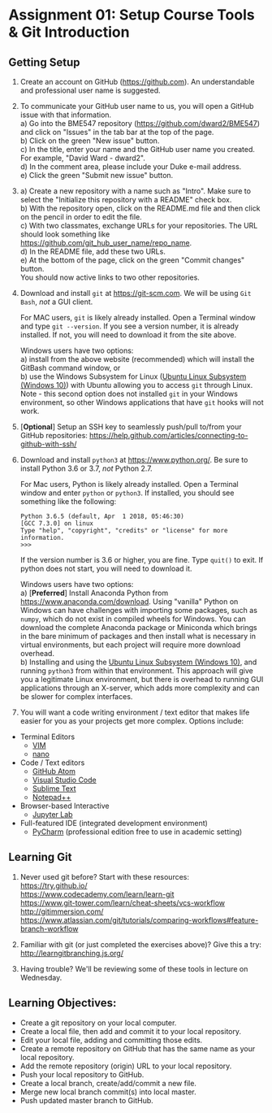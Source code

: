 # Assignment 01: Setup Course Tools & Git Introduction

## Getting Setup
1. Create an account on GitHub (https://github.com).  An understandable and
professional user name is suggested.      

2. To communicate your GitHub user name to us, you will open a GitHub issue 
with that information.  
  a)  Go into the BME547 repository (<https://github.com/dward2/BME547>) and 
  click on "Issues" in the tab bar at the top of the page.  
  b) Click on the green "New issue" button.  
  c) In the title, enter your name and the GitHub user name you created. For 
  example, "David Ward - dward2".  
  d) In the comment area, please include your Duke e-mail address.  
  e) Click the green "Submit new issue" button.  

3.  a) Create a new repository with a name such as "Intro".  Make sure to select
the "Initialize this repository with a README" check box.  
  b) With the repository open, click on the README.md file and then click on 
  the pencil in order to edit the file.  
  c) With two classmates, exchange URLs for your repositories.  The URL should
  look something like https://github.com/git_hub_user_name/repo_name.  
  d) In the README file, add these two URLs.  
  e) At the bottom of the page, click on the green "Commit changes" button.  
  You should now active links to two other repositories.
    
4. Download and install `git` at https://git-scm.com.  We will be using 
`Git Bash`, *not* a GUI client.  
  
   For MAC users, `git` is likely already installed.  Open a Terminal window
and type `git --version`.  If you see a version number, it is already
installed.  If not, you will need to download it from the site above.

   Windows users have two options:   
   a) install from the above website (recommended) which will install the
   GitBash command window, or  
   b) use the Windows Subsystem for Linux 
([Ubuntu Linux Subsystem (Windows 10)](https://docs.microsoft.com/en-us/windows/wsl/about)) 
with Ubuntu allowing you to access `git` through Linux.  
Note - this second option does not installed `git` in your Windows environment, 
so other Windows applications that have `git` hooks will not work.

3. [**Optional**]  Setup an SSH key to seamlessly push/pull to/from your GitHub repositories:
   https://help.github.com/articles/connecting-to-github-with-ssh/

4. Download and install `python3` at https://www.python.org/. Be sure to
   install Python 3.6 or 3.7, *not* Python 2.7.  
   
   For Mac users, Python is likely already installed.  Open a Terminal window 
   and enter `python` or `python3`.  If installed, you should see something
   like the following:
   ```
   Python 3.6.5 (default, Apr  1 2018, 05:46:30)
   [GCC 7.3.0] on linux
   Type "help", "copyright", "credits" or "license" for more information.
   >>>
   ```
   If the version number is 3.6 or higher, you are fine.  Type `quit()` to 
   exit.  If python does not start, you will need to download it.
     
   Windows users have two options:  
   a) [**Preferred**] Install Anaconda Python from 
   https://www.anaconda.com/download.  Using "vanilla" Python on Windows can 
   have challenges with importing some packages, such as `numpy`, which do not 
   exist in compiled wheels for Windows.  You can download the complete 
   Anaconda package or Miniconda which brings in the bare minimum of packages 
   and then install what is necessary in virtual environments, but each project 
   will require more download overhead.  
   b) Installing and using the [Ubuntu Linux Subsystem (Windows 10)](https://docs.microsoft.com/en-us/windows/wsl/about), 
   and running `python3` from within that environment.  This approach will give 
   you a legitimate Linux environment, but there is overhead to running GUI 
   applications through an X-server, which adds more complexity and can be 
   slower for complex interfaces.

5. You will want a code writing environment / text editor that makes life 
easier for you as your projects get more complex.  Options include:
  + Terminal Editors
    + [VIM](http://www.vim.org)
    + [nano](https://www.nano-editor.org/)
  + Code / Text editors
    + [GitHub Atom](https://atom.io/)
    + [Visual Studio Code](https://code.visualstudio.com/)
    + [Sublime Text](https://www.sublimetext.com/)
    + [Notepad++](https://notepad-plus-plus.org/)
  + Browser-based Interactive
    + [Jupyter Lab](https://jupyterlab.readthedocs.io/en/latest/#)
  + Full-featured IDE (integrated development environment)
    + [PyCharm](https://github.com/dward2/BME547/tree/master/Resources/PyCharm) 
    (professional edition free to use in academic setting)

## Learning Git
1. Never used git before?  Start with these resources:  
  https://try.github.io/  
  https://www.codecademy.com/learn/learn-git  
  https://www.git-tower.com/learn/cheat-sheets/vcs-workflow  
  http://gitimmersion.com/  
  https://www.atlassian.com/git/tutorials/comparing-workflows#feature-branch-workflow

1. Familiar with git (or just completed the exercises above)?  Give this a try:
  http://learngitbranching.js.org/

1. Having trouble?  We'll be reviewing some of these tools in lecture on
  Wednesday.  

## Learning Objectives:
  + Create a git repository on your local computer.
  + Create a local file, then add and commit it to your local repository.
  + Edit your local file, adding and committing those edits.
  + Create a remote repository on GitHub that has the same name as your local repository.
  + Add the remote repository (origin) URL to your local repository.
  + Push your local repository to GitHub.
  + Create a local branch, create/add/commit a new file.
  + Merge new local branch commit(s) into local master.
  + Push updated master branch to GitHub.
